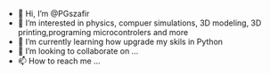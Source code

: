 - 👋 Hi, I’m @PGszafir
- 👀 I’m interested in physics, compuer simulations, 3D modeling, 3D printing,programing microcontrolers and more 
- 🌱 I’m currently learning how upgrade my skils in Python 
- 💞️ I’m looking to collaborate on ...
- 📫 How to reach me ...

<!---
PGszafir/PGszafir is a ✨ special ✨ repository because its `README.md` (this file) appears on your GitHub profile.
You can click the Preview link to take a look at your changes.
--->
